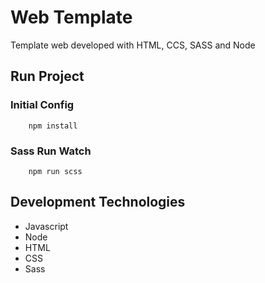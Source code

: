 # Web Template
Template web developed with HTML, CCS, SASS and Node

## Run Project

### Initial Config
```
    npm install
```

### Sass Run Watch
```
    npm run scss
```

## Development Technologies
* Javascript
* Node
* HTML
* CSS
* Sass
